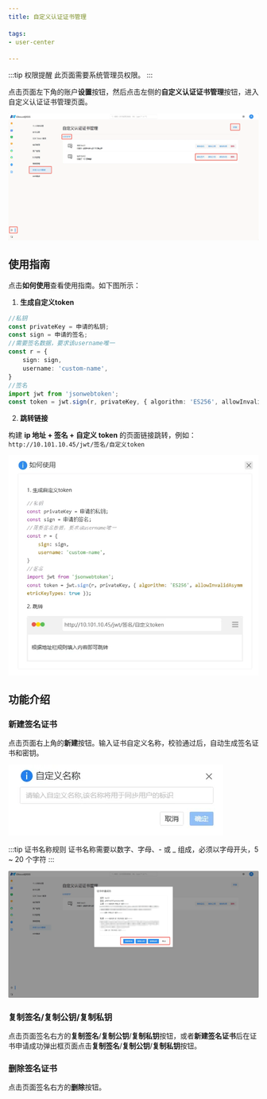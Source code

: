 ```yaml
---
title: 自定义认证证书管理

tags: 
- user-center

---
```


:::tip 权限提醒
此页面需要系统管理员权限。
:::

点击页面左下角的账户**设置**按钮，然后点击左侧的**自定义认证证书管理**按钮，进入自定义认证证书管理页面。

![自定义认证证书管理](customized-authentication-certificate-management.png "自定义认证证书管理")

## 使用指南

点击**如何使用**查看使用指南。如下图所示：

1. **生成自定义token**

```ts showLineNumbers
//私钥
const privateKey = 申请的私钥;
const sign = 申请的签名;
//需要签名数据，要求该username唯一
const r = {
    sign: sign,
    username: 'custom-name',
}
//签名
import jwt from 'jsonwebtoken';
const token = jwt.sign(r, privateKey, { algorithm: 'ES256', allowInvalidAsymmetricKeyTypes: true });
```

2. **跳转链接**

构建 **ip 地址 + 签名 + 自定义 token** 的页面链接跳转，例如：`http://10.101.10.45/jwt/签名/自定义token`

![使用指南](how-to-use.png "使用指南")

## 功能介绍

### 新建签名证书

点击页面右上角的**新建**按钮。输入证书自定义名称，校验通过后，自动生成签名证书和密钥。

![自定义名称](custom-name.png "自定义名称")

:::tip 证书名称规则
证书名称需要以数字、字母、- 或 _ 组成，必须以字母开头，5 ~ 20 个字符
:::

![新建签名证书](new-signing-certificate.png "新建签名证书")


### 复制签名/复制公钥/复制私钥

点击页面签名右方的**复制签名**/**复制公钥**/**复制私钥**按钮，或者**新建签名证书**后在证书申请成功弹出框页面点击**复制签名**/**复制公钥**/**复制私钥**按钮。

### 删除签名证书

点击页面签名右方的**删除**按钮。